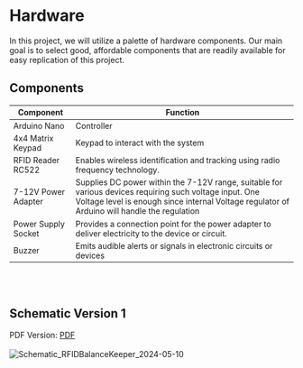 # Hardware
In this project, we will utilize a palette of hardware components. Our main goal is to select good, affordable components that are readily available for easy replication of this project.

## Components

| Component  | Function |
| ------------- | ------------- |
| Arduino Nano  | Controller  |
| 4x4 Matrix Keypad  | Keypad to interact with the system  | 
| RFID Reader RC522  | Enables wireless identification and tracking using radio frequency technology.  | 
| 7-12V Power Adapter  | Supplies DC power within the 7-12V range, suitable for various devices requiring such voltage input. One Voltage level is enough since internal Voltage regulator of Arduino will handle the regulation  | 
| Power Supply Socket  | Provides a connection point for the power adapter to deliver electricity to the device or circuit.  | 
| Buzzer  | Emits audible alerts or signals in electronic circuits or devices  | 

[//]: #![RFID-BalanceKeeper_Schaltplan](../Documentation/images/RFID-BalanceKeeper_Schaltplan.jpg)


</br></br>

## Schematic Version 1
PDF Version: [PDF](Schematic_RFIDBalanceKeeper_2024-05-10.pdf)
</br></br>
![Schematic_RFIDBalanceKeeper_2024-05-10](https://github.com/CaTaNa52/RFID-BalanceKeeper/assets/168989951/588e7339-7b61-42f5-b117-ef88359bfe0b)

